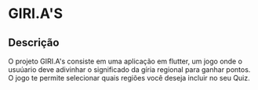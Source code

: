 # GIRI.A'S
 
## Descrição
O projeto GIRI.A's consiste em uma aplicação em flutter, um jogo onde o usuúario deve adivinhar o significado da gíria regional para ganhar pontos. O jogo te permite selecionar quais regiões você deseja incluir no seu Quiz.
